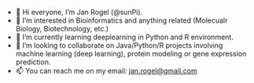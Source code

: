 - 👋 Hi everyone, I’m Jan Rogel (@sunPi).
- 👀 I’m interested in Bioinformatics and anything related (Molecualr Biology, Biotechnology, etc.)
- 🌱 I’m currently learning deeplearning in Python and R environment. 
- 💞️ I’m looking to collaborate on Java/Python/R projects involving machine learning (deep learning), protein modeling or gene expression prediction.
- 📫 You can reach me on my email: jan.rogel@gmail.com

<!---
sunPi/sunPi is a ✨ special ✨ repository because its `README.md` (this file) appears on your GitHub profile.
You can click the Preview link to take a look at your changes.
--->
